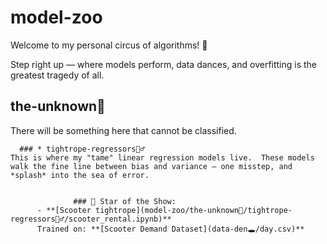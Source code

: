 # model-zoo
Welcome to my personal circus of algorithms! 🎪

Step right up — where models perform, data dances, and overfitting is the greatest tragedy of all.


## the-unknown🌌
There will be something here that cannot be classified.

      ### * tightrope-regressors🤹‍♂️
    This is where my "tame" linear regression models live.  These models walk the fine line between bias and variance — one misstep, and *splash* into the sea of error.


                  ### 🌟 Star of the Show:
          - **[Scooter tightrope](model-zoo/the-unknown🌌/tightrope-regressors🤹‍♂️/scooter_rental.ipynb)**
          Trained on: **[Scooter Demand Dataset](data-den🕳️/day.csv)**




